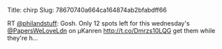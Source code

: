 Title: chirp
Slug: 78670740a664ca164874ab2bfabdff66

RT <a href="http://twitter.com/philandstuff">@philandstuff</a>: Gosh. Only 12 spots left for this wednesday's <a href="http://twitter.com/PapersWeLoveLdn">@PapersWeLoveLdn</a> on μKanren <a href="http://t.co/Dmrzs10LQG">http://t.co/Dmrzs10LQG</a> get them while they're h…
